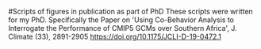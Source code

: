 #Scripts of figures in publication as part of PhD
These scripts were written for my PhD. Specifically the Paper on 'Using Co-Behavior Analysis to Interrogate the Performance of CMIP5 GCMs over Southern Africa', J. Climate (33), 2891-2905 https://doi.org/10.1175/JCLI-D-19-0472.1
